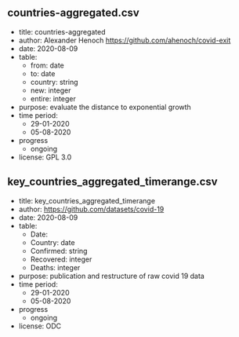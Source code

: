 ## countries-aggregated.csv

- title: countries-aggregated
- author: Alexander Henoch https://github.com/ahenoch/covid-exit
- date: 2020-08-09
- table:
	- from: date
	- to: date
	- country: string 
	- new: integer
	- entire: integer
- purpose: evaluate the distance to exponential growth
- time period: 
	- 29-01-2020
	- 05-08-2020
- progress
	- ongoing
- license: GPL 3.0

## key_countries_aggregated_timerange.csv

- title: key_countries_aggregated_timerange
- author: https://github.com/datasets/covid-19
- date: 2020-08-09
- table:
	- Date: 
	- Country: date
	- Confirmed: string 
	- Recovered: integer
	- Deaths: integer
- purpose: publication and restructure of raw covid 19 data
- time period: 
	- 29-01-2020
	- 05-08-2020
- progress
	- ongoing
- license: ODC

